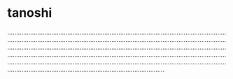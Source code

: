 # tanoshi

.....................................................................................................................................................................................................................................................................................................................................................................................................................................................................................................................................................................................................................................................................................................................................
